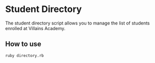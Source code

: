 # Student Directory #

The student directory script allows you to manage the list of students enrolled at Villains Academy.

## How to use ##

```shell
ruby directory.rb
```

 
